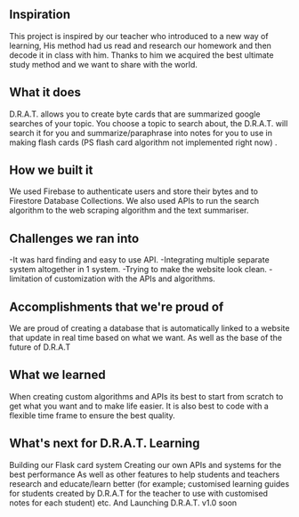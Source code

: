 ## Inspiration
This project is inspired by our teacher who introduced to a new way of learning, 
His method had us read and research our homework and then decode it in class with him.
Thanks to him we acquired the best ultimate study method and we want to share with the world.

## What it does

D.R.A.T. allows you to create byte cards that are summarized google searches of your topic.
You choose a topic to search about, the D.R.A.T. will search it for you and summarize/paraphrase into notes for you to use in making flash cards (PS flash card algorithm not implemented right now) .

## How we built it

We used Firebase to authenticate users and store their bytes and to Firestore Database Collections.
We also used APIs to run the search algorithm to the web scraping algorithm and the text summariser.

## Challenges we ran into

-It was hard finding and easy to use API.
-Integrating multiple separate system altogether in 1 system.
-Trying to make the website look clean.
-limitation of customization with the APIs and algorithms.

## Accomplishments that we're proud of

We are proud of creating a database that is automatically linked to a website that update in real time based on what we want. As well as the base of the future of D.R.A.T 

## What we learned

When creating custom algorithms and APIs its best to start from scratch to get what you want and to make life easier. It is also best to code with a flexible time frame to ensure the best quality.

## What's next for D.R.A.T. Learning

Building our Flask card system
Creating our own APIs and systems for the best performance
As well as other features to help students and teachers research and educate/learn better (for example;
customised learning guides for students created by D.R.A.T for the teacher to use with customised notes for each student) etc.
And Launching D.R.A.T. v1.0 soon
